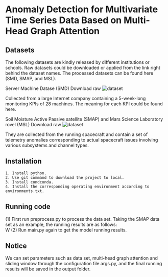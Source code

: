 # Anomaly Detection for Multivariate Time Series Data Based on Multi-Head Graph Attention


## Datasets


The following datasets are kindly released by different institutions or schools. Raw datasets could be downloaded or applied from the link right behind the dataset names. The processed datasets can be found here (SMD, SMAP, and MSL).

Server Machine Datase (SMD) Download raw ![dataset](https://github.com/NetManAIOps/OmniAnomaly)

Collected from a large Internet company containing a 5-week-long monitoring KPIs of 28 machines. The meaning for each KPI could be found here.

Soil Moisture Active Passive satellite (SMAP) and Mars Science Laboratory rovel (MSL) Download raw ![dataset](https://github.com/Lliang97/Spacecraft-Anonamly-Detection/tree/main/datasets/data)

They are collected from the running spacecraft and contain a set of telemetry anomalies corresponding to actual spacecraft issues involving various subsystems and channel types.


## Installation
```
1. Install python.
2. Use git command to download the project to local.
3. Install condconda.
4. Install the corresponding operating environment according to environments.txt.
```

## Running code
(1) First run preprocess.py to process the data set. Taking the SMAP data set as an example, the running results are as follows: <br>
W
(2) Run main.py again to get the model running results.


## Notice
We can set parameters such as data set, multi-head graph attention and sliding window through the configuration file args.py, and the final running results will be saved in the output folder.





     
